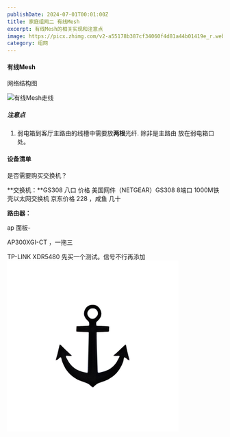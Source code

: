 ```yaml
---
publishDate: 2024-07-01T00:01:00Z
title: 家庭组网二 有线Mesh 
excerpt: 有线Mesh的相关实现和注意点
image: https://picx.zhimg.com/v2-a55178b387cf34060f4d81a44b01419e_r.webp?source=172ae18b&consumer=ZHI_MENG
category: 组网
---
```


#### 有线Mesh

网络结构图

![有线Mesh走线](https://pic4.zhimg.com/v2-fde8d190378cfd6ce5d0f5239f8d3e6f_b.webp?consumer=ZHI_MENG)

 ##### 注意点

1. 弱电箱到客厅主路由的线槽中需要放**两根**光纤. 除非是主路由 放在弱电箱口处。



#### 设备清单

 是否需要购买交换机？

**交换机：**GS308 八口 价格 美国网件（NETGEAR）GS308 8端口 1000M铁壳以太网交换机 京东价格 228 ，咸鱼 几十  

**路由器：**

ap 面板-  

AP300XGI-CT ，一拖三

TP-LINK XDR5480  先买一个测试。信号不行再添加
![d](../../../public/app-j-logo.png)
